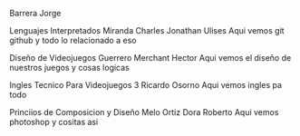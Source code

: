 Barrera Jorge

Lenguajes Interpretados
Miranda Charles Jonathan Ulises
Aqui vemos git github y todo lo relacionado a eso

Diseño de Videojuegos
Guerrero Merchant Hector
Aqui vemos el diseño de nuestros juegos y cosas logicas 

Ingles Tecnico Para Videojuegos 3
Ricardo Osorno
Aqui vemos ingles pa todo

Princiios de Composicion y Diseño
Melo Ortiz Dora Roberto
Aqui vemos photoshop y cositas asi
